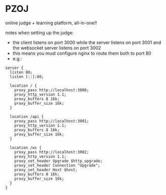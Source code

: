 # PZOJ

online judge + learning platform, all-in-one!!

notes when setting up the judge:

- the client listens on port 3000 while the server listens on port 3001 and the websocket server listens on port 3002
- this means you must configure nginx to route them both to port 80
- e.g.:
```
server {
  listen 80;
  listen [::]:80;
  
  location / {
    proxy_pass http://localhost:3000;
    proxy_http_version 1.1;
    proxy_buffers 8 16k;
    proxy_buffer_size 16k;
  }

  location /api {
    proxy_pass http://localhost:3001;
    proxy_http_version 1.1;
    proxy_buffers 8 16k;
    proxy_buffer_size 16k;
  }

  location /ws {
    proxy_pass http://localhost:3002;
    proxy_http_version 1.1;
    proxy_set_header Upgrade $http_upgrade;
    proxy_set_header Connection "Upgrade";
    proxy_set_header Host $host;
    proxy_buffers 8 16k;
    proxy_buffer_size 16k;
  }
}
```
